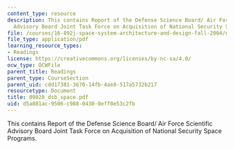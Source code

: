 ```yaml
---
content_type: resource
description: This contains Report of the Defense Science Board/ Air Force Scientific
  Advisory Board Joint Task Force on Acquisition of National Security Space Programs.
file: /courses/16-892j-space-system-architecture-and-design-fall-2004/d5a881ac9506c98804300eff0e53c2fb_09020_dsb_space.pdf
file_type: application/pdf
learning_resource_types:
- Readings
license: https://creativecommons.org/licenses/by-nc-sa/4.0/
ocw_type: OCWFile
parent_title: Readings
parent_type: CourseSection
parent_uid: cdd17381-3670-14fb-4ae8-517a5732b217
resourcetype: Document
title: 09020_dsb_space.pdf
uid: d5a881ac-9506-c988-0430-0eff0e53c2fb
---
```

This contains Report of the Defense Science Board/ Air Force Scientific Advisory Board Joint Task Force on Acquisition of National Security Space Programs.